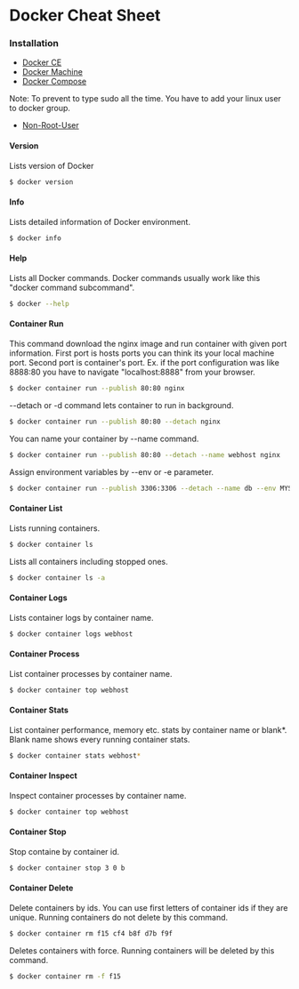 # Docker Cheat Sheet

### Installation
* [Docker CE]
* [Docker Machine]
* [Docker Compose]

Note: To prevent to type sudo all the time. You have to add your linux user to docker group.
* [Non-Root-User]

#### Version
Lists version of Docker
```sh
$ docker version
```

#### Info
Lists detailed information of Docker environment.
```sh
$ docker info
```

#### Help
Lists all Docker commands. Docker commands usually work like this "docker command subcommand".
```sh
$ docker --help
```

#### Container Run
This command download the nginx image and run container with given port information. First port is hosts ports you can think its your local machine port. Second port is container's port. Ex. if the port configuration was like 8888:80 you have to navigate "localhost:8888" from your browser.
```sh
$ docker container run --publish 80:80 nginx
```

--detach or -d command lets container to run in background.
```sh
$ docker container run --publish 80:80 --detach nginx
```

You can name your container by --name command.
```sh
$ docker container run --publish 80:80 --detach --name webhost nginx
```

Assign environment variables by --env or -e parameter.
```sh
$ docker container run --publish 3306:3306 --detach --name db --env MYSQL_RANDOM_ROOT_PASSWORD=yes mysql
```

#### Container List
Lists running containers.
```sh
$ docker container ls
```

Lists all containers including stopped ones.
```sh
$ docker container ls -a
```

#### Container Logs
Lists container logs by container name.
```sh
$ docker container logs webhost
```

#### Container Process
List container processes by container name.
```sh
$ docker container top webhost
```

#### Container Stats
List container performance, memory etc. stats by container name or blank*. Blank name shows every running container stats.
```sh
$ docker container stats webhost*
```

#### Container Inspect
Inspect container processes by container name.
```sh
$ docker container top webhost  
```

#### Container Stop
Stop containe by container id.
```sh
$ docker container stop 3 0 b
```

#### Container Delete
Delete containers by ids. You can use first letters of container ids if they are unique. Running containers do not delete by this command.
```sh
$ docker container rm f15 cf4 b8f d7b f9f
```

Deletes containers with force. Running containers will be deleted by this command.
```sh
$ docker container rm -f f15
```


[Docker CE]: <https://docs.docker.com/install/linux/docker-ce/ubuntu/>
[Docker Machine]: <https://docs.docker.com/machine/install-machine/>
[Docker Compose]: <https://docs.docker.com/compose/install/>
[Non-Root-User]: <https://docs.docker.com/install/linux/linux-postinstall/#manage-docker-as-a-non-root-user>
